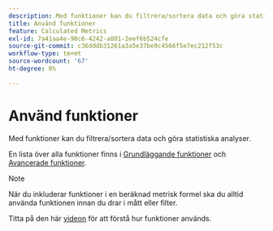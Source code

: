 ```yaml
---
description: Med funktioner kan du filtrera/sortera data och göra statistiska analyser.
title: Använd funktioner
feature: Calculated Metrics
exl-id: 7a41aa4e-90c6-4242-a801-2eef6b524cfe
source-git-commit: c36dddb31261a3a5e37be9c4566f5e7ec212f53c
workflow-type: tm+mt
source-wordcount: '67'
ht-degree: 0%

---
```


# Använd funktioner

Med funktioner kan du filtrera/sortera data och göra statistiska analyser.

En lista över alla funktioner finns i [Grundläggande funktioner](/help/components/calc-metrics/cm-functions.md) och [Avancerade funktioner](/help/components/calc-metrics/cm-adv-functions.md).

>[!NOTE]
>
>När du inkluderar funktioner i en beräknad metrisk formel ska du alltid använda funktionen innan du drar i mått eller filter.

Titta på den här [videon](https://youtu.be/SSyWvomnewI) för att förstå hur funktioner används.
